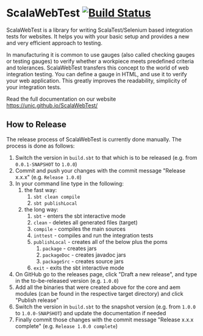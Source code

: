 # ScalaWebTest [![Build Status](https://travis-ci.org/unic/ScalaWebTest.svg?branch=master)](https://travis-ci.org/unic/ScalaWebTest)
ScalaWebTest is a library for writing ScalaTest/Selenium based integration tests for websites. It helps you with your basic setup and provides a new and very efficient approach to testing.

In manufacturing it is common to use gauges (also called checking gauges or testing gauges) to verify whether a workpiece meets predefined criteria and tolerances. ScalaWebTest transfers this concept to the world of web integration testing. You can define a gauge in HTML, and use it to verify your web application. This greatly improves the readability, simplicity of your integration tests.

Read the full documentation on our website https://unic.github.io/ScalaWebTest/

## How to Release

The release process of ScalaWebTest is currently done manually. The process is done as follows:

1. Switch the version in `build.sbt` to that which is to be released (e.g. from `0.0.1-SNAPSHOT` to `1.0.0`)
2. Commit and push your changes with the commit message "Release x.x.x" (e.g. `Release 1.0.0`)
3. In your command line type in the following:
	1. the fast way:
		1. `sbt clean compile`
		2. `sbt publishLocal`
	2. the long way:
		1. `sbt` - enters the sbt interactive mode
		2. `clean` - deletes all generated files (target)
		3. `compile` - compiles the main sources
		4. `inttest` - compiles and run the integration tests
		5. `publishLocal` - creates all of the below plus the poms
			1. `package` - creates jars
			2. `packageDoc` - creates javadoc jars
			3. `packageSrc` - creates source jars
		6. `exit` - exits the sbt interactive mode
4. On GitHub go to the releases page, click "Draft a new release", and type in the to-be-released version (e.g. `1.0.0`)
5. Add all the binaries that were created above for the core and aem modules (can be found in the respective target directory) and click "Publish release"
7. Switch the version in `build.sbt` to the snapshot version (e.g. from `1.0.0` to `1.0.0-SNAPSHOT`) and update the documentation if needed
8. Finally commit those changes with the commit message "Release x.x.x complete" (e.g. `Release 1.0.0 complete`)